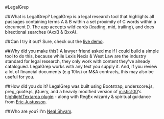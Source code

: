 #LegalGrep

##What is LegalGrep?
LegalGrep is a legal research tool that highlights all passages containing terms A &amp; B within a set proximity of C words within a document D. The app accepts wild cards (leading, mid, trailing), and does birectional searches (AxxB & BxxA).

##Can I try it out?
Sure, check out the [live demo](http://legalgrep.com).

##Why did you make this?
A lawyer friend asked me if I could build a simple tool to do this, because while Lexis Nexis & West Law are the industry standard for legal research, they only work with content they've already catalogued. LegalGrep works with any text you supply it. And, if you review a lot of financial documents (e.g 10ks) or M&A contracts, this may also be useful for you.

##How did you do it?
LegalGrep was built using Bootstrap, underscore.js, preg_quote.js, jQuery, and a heavily modified version of [mistic100](https://github.com/mistic100)'s [highlightTextarea plugin](https://github.com/mistic100/jQuery-highlightTextarea) - along with RegEx wizardy & spiritual guidance from [Eric Justusson](https://github.com/EricJustusson).

##Who are you?
I'm [Neal Shyam](http://www.nealshyam.com).

